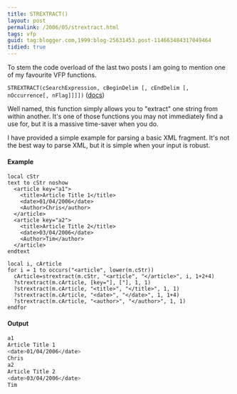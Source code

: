 ```yaml
---
title: STREXTRACT()
layout: post
permalink: /2006/05/strextract.html
tags: vfp
guid: tag:blogger.com,1999:blog-25631453.post-114663484317049464
tidied: true
---
```


To stem the code overload of the last two posts I am going to mention one of my favourite VFP functions.

<!-- more -->

`STREXTRACT(cSearchExpression, cBeginDelim [, cEndDelim [, nOccurrence[, nFlag]]]])`
([docs](http://msdn.microsoft.com/library/default.asp?url=/library/en-us/dv_foxhelp9/html/c1f77249-8327-4abe-81c6-d89d6ff7f121.asp))

Well named, this function simply allows you to "extract" one string from within another. It's one of those functions you may not immediately find a use for, but it is a massive time-saver when you do.

I have provided a simple example for parsing a basic XML fragment.
It's not the best way to parse XML, but it is simple when your input is robust.
  
#### Example

```XBase
local cStr
text to cStr noshow
  <article key="a1">
    <title>Article Title 1</title>
    <date>01/04/2006</date>
    <Author>Chris</author>
  </article>
  <article key="a2">
    <title>Article Title 2</title>
    <date>03/04/2006</date>
    <Author>Tim</author>
  </article>
endtext

local i, cArticle
for i = 1 to occurs("<article", lower(m.cStr))
  cArticle=strextract(m.cStr, "<article", "</article>", i, 1+2+4)
  ?strextract(m.cArticle, [key="], ["], 1, 1)
  ?strextract(m.cArticle, "<title>", "</title>", 1, 1)
  ?strextract(m.cArticle, "<date>", "</date>", 1, 1+4)
  ?strextract(m.cArticle, "<author>", "</author>", 1, 1)
endfor
```

#### Output

```bash
a1
Article Title 1
<date>01/04/2006</date>
Chris
a2
Article Title 2
<date>03/04/2006</date>
Tim
```
